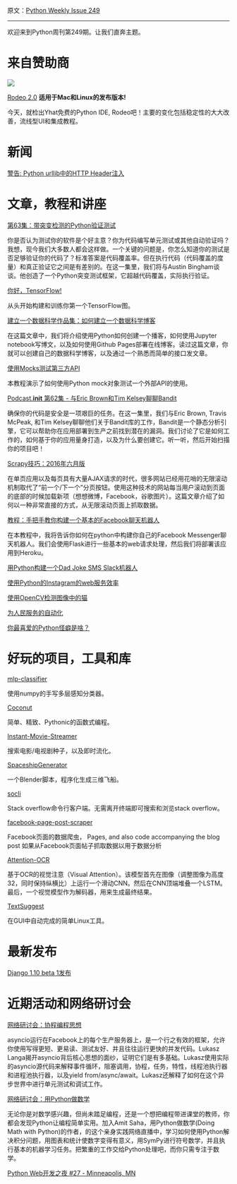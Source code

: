 原文：[Python Weekly Issue 249](http://us2.campaign-archive1.com/?u=e2e180baf855ac797ef407fc7&id=6bf09368ad&e=148158c7b4)

---

欢迎来到Python周刊第249期。让我们直奔主题。

# 来自赞助商

 
[![](https://gallery.mailchimp.com/e2e180baf855ac797ef407fc7/images/dcc060fa-e21c-49a1-b403-e5bd65c01d99.png)](https://www.yhat.com/products/rodeo/)

[Rodeo 2.0](https://www.yhat.com/products/rodeo/) **适用于Mac和Linux的发布版本!**

今天，就检出Yhat免费的Python IDE, Rodeo吧！主要的变化包括稳定性的大大改善，流线型UI和集成教程。


# 新闻

[警告: Python urllib中的HTTP Header注入](http://blog.blindspotsecurity.com/2016/06/advisory-http-header-injection-in.html)


# 文章，教程和讲座

[第63集：带突变检测的Python验证测试](https://talkpython.fm/episodes/show/63/validating-python-tests-with-mutation-testing)

你是否认为测试你的软件是个好主意？你为代码编写单元测试或其他自动验证吗？我想，现今我们大多数人都会这样做。一个关键的问题是，你怎么知道你的测试是否足够验证你的代码了？标准答案是代码覆盖率。但在执行代码（代码覆盖的度量）和真正验证它之间是有差别的。在这一集里，我们将与Austin Bingham谈谈。他创造了一个Python突变测试框架，它超越代码覆盖，实际执行验证。

[你好，TensorFlow!](https://www.oreilly.com/learning/hello-tensorflow)

从头开始构建和训练你第一个TensorFlow图。

[建立一个数据科学作品集：如何建立一个数据科学博客](https://www.dataquest.io/blog/how-to-setup-a-data-science-blog/)

在这篇文章中，我们将介绍使用Python如何创建一个播客，如何使用Jupyter notebook写博文，以及如何使用Github Pages部署在线博客。读过这篇文章，你就可以创建自己的数据科学博客，以及通过一个熟悉而简单的接口发文章。

[使用Mocks测试第三方API](https://realpython.com/blog/python/testing-third-party-apis-with-mocks/)

本教程演示了如何使用Python mock对象测试一个外部API的使用。

[Podcast.__init__ 第62集 - 与Eric Brown和Tim Kelsey聊聊Bandit](http://pythonpodcast.com/openstack-bandit.html)

确保你的代码是安全是一项艰巨的任务。在这一集里，我们与Eric Brown, Travis McPeak, 和Tim Kelsey聊聊他们关于Bandit库的工作，Bandit是一个静态分析引擎，它可以帮助你在应用部署到生产之前找到潜在的漏洞。我们讨论了它是如何工作的，如何基于你的应用量身打造，以及为什么要创建它。听一听，然后开始扫描你的项目吧！

[Scrapy技巧：2016年六月版](https://blog.scrapinghub.com/2016/06/22/scrapy-tips-from-the-pros-june-2016/)

在单页应用以及每页具有大量AJAX请求的时代，很多网站已经用花哨的无限滚动机制取代了“前一个/下一个”分页按钮。使用这种技术的网站每当用户滚动到页面的底部的时候加载新项（想想微博，Facebook，谷歌图片）。这篇文章介绍了如何以一种非常直接的方式，从无限滚动页面上抓取数据。

[教程：手把手教你构建一个基本的Facebook聊天机器人](https://blog.hartleybrody.com/fb-messenger-bot/)

在本教程中，我将告诉你如何在python中构建你自己的Facebook Messenger聊天机器人。我们会使用Flask进行一些基本的web请求处理，然后我们将部署该应用到Heroku。

[用Python构建一个Dad Joke SMS Slack机器人](https://www.twilio.com/blog/2016/06/building-a-dad-joke-sms-slack-bot-in-python.html)

[使用Python的Instagram的web服务效率](https://engineering.instagram.com/web-service-efficiency-at-instagram-with-python-4976d078e366)

[使用OpenCV检测图像中的猫](http://www.pyimagesearch.com/2016/06/20/detecting-cats-in-images-with-opencv/)

[为人民服务的自动化](https://gist.github.com/classam/9e07a36aa63624ca2dda75a1367a53c6)

[你最喜爱的Python怪癖是啥？](https://www.reddit.com/r/Python/comments/4oje6w/whats_your_favorite_python_quirk/)


# 好玩的项目，工具和库

[mlp-classifier](https://github.com/meet-vora/mlp-classifier)

使用numpy的手写多层感知分类器。

[Coconut](https://github.com/evhub/coconut)

简单、精致、Pythonic的函数式编程。

[Instant-Movie-Streamer](https://github.com/yask123/Instant-Movie-Streamer)

搜索电影/电视剧种子，以及即时流化。

[SpaceshipGenerator](https://github.com/a1studmuffin/SpaceshipGenerator)

一个Blender脚本，程序化生成三维飞船。

[socli](https://github.com/gautamkrishnar/socli)

Stack overflow命令行客户端。无需离开终端即可搜索和浏览stack overflow。

[facebook-page-post-scraper](https://github.com/minimaxir/facebook-page-post-scraper)

Facebook页面的数据爬虫， Pages, and also code accompanying the blog post 如果从Facebook页面帖子抓取数据以用于数据分析

[Attention-OCR](https://github.com/da03/Attention-OCR)

基于OCR的视觉注意（Visual Attention）。该模型首先在图像（调整图像为高度32，同时保持纵横比）上运行一个滑动CNN。然后在CNN顶端堆叠一个LSTM。最后，一个视觉模型作为解码器，用来生成最终结果。

[TextSuggest](https://github.com/bharadwaj-raju/TextSuggest)

在GUI中自动完成的简单Linux工具。

# 最新发布

[Django 1.10 beta 1发布](https://www.djangoproject.com/weblog/2016/jun/21/django-110-beta-1-released/)

# 近期活动和网络研讨会

[网络研讨会：协程编程思想](http://www.oreilly.com/pub/e/3726)

asyncio运行在Facebook上的每个生产服务器上，是一个行之有效的框架，允许你使用写得更短、更易读、测试友好、并且往往运行更快的并发代码。Lukasz Langa揭开asyncio背后核心思想的面纱，证明它们是有多基础。Lukasz使用实际的asyncio源代码来解释事件循环，阻塞调用，协程，任务，特性，线程池执行器和进程池执行器，以及yield from/async/await。Lukasz还解释了如何在这个异步世界中进行单元测试和调试工作。

[网络研讨会：用Python做数学](http://www.oreilly.com/pub/e/3712)

无论你是对数学感兴趣，但尚未踏足编程，还是一个想把编程带进课堂的教师，你都会发现Python让编程简单实用。加入Amit Saha，用Python做数学(Doing Math with Python)的作者，的这个亲身实践网络直播中，学习如何使用Python解决积分问题，用图表和统计使数字变得有意义，用SymPy进行符号数学，并且执行基本的机器学习任务。把繁重的工作交给Python处理吧，而你只需专注于数学。

[Python Web开发之夜 #27 - Minneapolis, MN](http://www.meetup.com/PyMNtos-Twin-Cities-Python-User-Group/events/231141904/)